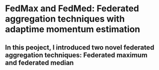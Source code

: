 # FedMax and FedMed: Federated aggregation techniques with adaptime momentum estimation

## In this peoject, I introduced two novel federated aggregation techniques: Federated maximum and federated median
